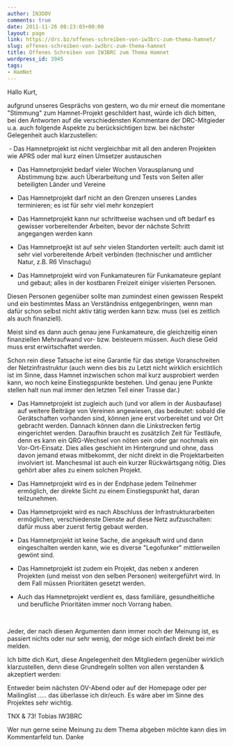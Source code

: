 ```yaml
---
author: IN3DOV
comments: true
date: 2011-11-26 08:23:03+00:00
layout: page
link: https://drc.bz/offenes-schreiben-von-iw3brc-zum-thema-hamnet/
slug: offenes-schreiben-von-iw3brc-zum-thema-hamnet
title: Offenes Schreiben von IW3BRC zum Thema Hamnet
wordpress_id: 3945
tags:
- HamNet
---
```


Hallo Kurt,

aufgrund unseres Gesprächs von gestern, wo du mir erneut die momentane "Stimmung" zum Hamnet-Projekt geschildert hast, würde ich dich bitten, bei den Antworten auf die verschiedensten Kommentare der DRC-Mitgieder u.a. auch folgende Aspekte zu berücksichtigen bzw. bei nächster Gelegenheit auch klarzustellen:

 - Das Hamnetprojekt ist nicht vergleichbar mit all den anderen Projekten wie APRS oder mal kurz einen Umsetzer austauschen

- Das Hamnetprojekt bedarf vieler Wochen Vorausplanung und Abstimmung bzw. auch Überarbeitung und Tests von Seiten aller beteiligten Länder und Vereine

- Das Hamnetprojekt darf nicht an den Grenzen unseres Landes terminieren; es ist für sehr viel mehr konzepiert

- Das Hamnetprojekt kann nur schrittweise wachsen und oft bedarf es gewisser vorbereitender Arbeiten, bevor der nächste Schritt angegangen werden kann

- Das Hamnetproejkt ist auf sehr vielen Standorten verteilt: auch damit ist sehr viel vorbereitende Arbeit verbinden (technischer und amtlicher Natur, z.B. R6 Vinschagu)

- Das Hamnetprojekt wird von Funkamateuren für Funkamateure geplant und gebaut; alles in der kostbaren Freizeit einiger visierten Personen.

Diesen Personen gegenüber sollte man zumindest einen gewissen Respekt und ein bestimmtes Mass an Verständniss entgegenbringen, wenn man dafür schon selbst nicht aktiv tätig werden kann bzw. muss (sei es zeitlich als auch finanziell).

Meist sind es dann auch genau jene Funkamateure, die gleichzeitig einen finanziellen Mehraufwand vor- bzw. beisteuern müssen. Auch diese Geld muss erst erwirtschaftet werden.

Schon rein diese Tatsache ist eine Garantie für das stetige Voranschreiten der Netzinfrastruktur (auch wenn dies bis zu Letzt nicht wirklich ersichtlich ist im Sinne, dass Hamnet inzwischen schon mal kurz ausprobiert werden kann, wo noch keine Einstiegspunkte bestehen. Und genau jene Punkte stellen halt nun mal immer den letzten Teil einer Trasse dar.)

- Das Hamnetprojekt ist zugleich auch (und vor allem in der Ausbaufase) auf weitere Beiträge von Vereinen angewiesen, das bedeutet: sobald die Gerätschaften vorhanden sind, können jene erst vorbereitet und vor Ort gebracht werden. Dannach können dann die Linkstrecken fertig eingerichtet werden. Daraufhin braucht es zusätzlich Zeit für Testläufe, denn es kann ein QRG-Wechsel von nöten sein oder gar nochmals ein Vor-Ort-Einsatz. Dies alles geschieht im Hintergrund und ohne, dass davon jemand etwas mitbekommt, der nicht direkt in die Projektarbeiten involviert ist. Manchesmal ist auch ein kurzer Rückwärtsgang nötig. Dies gehört aber alles zu einem solchen Projekt.

- Das Hamnetprojekt wird es in der Endphase jedem Teilnehmer ermöglich, der direkte Sicht zu einem Einstiegspunkt hat, daran teilzunehmen.

- Das Hamnetprojekt wird es nach Abschluss der Infrastrukturarbeiten ermöglichen, verschiedenste Dienste auf diese Netz aufzuschalten: dafür muss aber zuerst fertig gebaut werden.

- Das Hamnetprojekt ist keine Sache, die angekauft wird und dann eingeschalten werden kann, wie es diverse "Legofunker" mittlerweilen gewönt sind.

- Das Hamnetprojekt ist zudem ein Projekt, das neben x anderen Projekten (und meisst von den selben Personen) weitergeführt wird. In dem Fall müssen Prioritäten gesetzt werden.

- Auch das Hamnetprojekt verdient es, dass familiäre, gesundheitliche und berufliche Prioritäten immer noch Vorrang haben.

 

Jeder, der nach diesen Argumenten dann immer noch der Meinung ist, es passiert nichts oder nur sehr wenig, der möge sich einfach direkt bei mir melden.



Ich bitte dich Kurt, diese Angelegenheit den Mitgliedern gegenüber wirklich klarzustellen, denn diese Grundregeln sollten von allen verstanden & akzeptiert werden:

Entweder beim nächsten OV-Abend oder auf der Homepage oder per Mailinglist ..... das überlasse ich dir/euch. Es wäre aber im Sinne des Projektes sehr wichtig.

TNX & 73! Tobias IW3BRC

Wer nun gerne seine Meinung zu dem Thema abgeben möchte kann dies im Kommentarfeld tun. Danke
